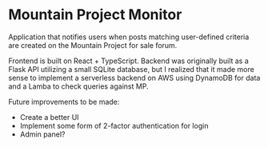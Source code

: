 # Mountain Project Monitor

Application that notifies users when posts matching user-defined
criteria are created on the Mountain Project for sale forum.

Frontend is built on React + TypeScript. Backend was originally
built as a Flask API utilizing a small SQLite database, but I
realized that it made more sense to implement a serverless backend
on AWS using DynamoDB for data and a Lamba to check queries against MP.

Future improvements to be made:

- Create a better UI
- Implement some form of 2-factor authentication for login
- Admin panel?
